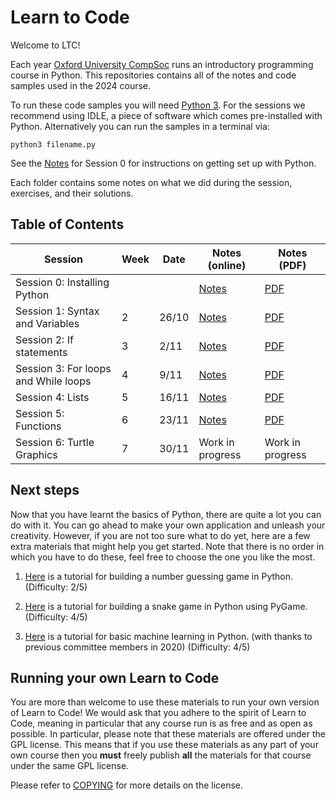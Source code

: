 # Learn to Code

Welcome to LTC!

Each year [Oxford University CompSoc][compsoc] runs an introductory programming
course in Python. This repositories contains all of the notes and code samples used in the
2024 course.

To run these code samples you will need [Python 3][python]. For the sessions we recommend using IDLE, a piece of software which comes pre-installed with Python. Alternatively you can run the samples in a terminal via:

`python3 filename.py`

See the [Notes][s0notes] for Session 0 for instructions on getting set up with Python. 


Each folder contains some notes on what we did during the session, exercises,
and their solutions.

[compsoc]: https://ox.compsoc.net
[python]: https://python.org

## Table of Contents

| Session           | Week | Date | Notes (online)    |  Notes (PDF)          | 
| ----------------- | ---- | ---- | ----------------- | --------------------- |
| Session 0: Installing Python | | | [Notes][s0notes] | [PDF][s0pdf] |
| Session 1: Syntax and Variables | 2 | 26/10 | [Notes][s1notes] | [PDF][s1pdf]| 
| Session 2: If statements | 3 | 2/11 | [Notes][s2notes] | [PDF][s2pdf] |
| Session 3: For loops and While loops | 4 | 9/11 | [Notes][s3notes] | [PDF][s3pdf]|
| Session 4: Lists | 5 | 16/11 | [Notes][s4notes] | [PDF][s4pdf] | 
| Session 5: Functions | 6 | 23/11 | [Notes][s5notes] | [PDF][s5pdf] | 
| Session 6: Turtle Graphics | 7 | 30/11 | Work in progress | Work in progress | 


[s0notes]: https://github.com/oxcompsoc/learntocode/tree/master/session0/README.md
[s0pdf]: https://github.com/oxcompsoc/learntocode/tree/master/session0/Notes.pdf

[s1notes]: https://github.com/oxcompsoc/learntocode/tree/master/session1/README.md
[s1pdf]: https://github.com/oxcompsoc/learntocode/tree/master/session1/Notes.pdf
[s1slides]: https://github.com/oxcompsoc/learntocode/blob/master/session1/Slides.pdf
[s1video]: https://youtu.be/yAzp_pRXVPg

[s2notes]: https://github.com/oxcompsoc/learntocode/tree/master/session2/README.md
[s2pdf]: https://github.com/oxcompsoc/learntocode/tree/master/session2/Notes.pdf
[s2slides]: https://github.com/oxcompsoc/learntocode/blob/master/session2/slides.pdf
[s2video]: https://youtu.be/orWvOaR0p8E

[s3notes]: https://github.com/oxcompsoc/learntocode/tree/master/session3/README.md
[s3pdf]: https://github.com/oxcompsoc/learntocode/tree/master/session3/Notes.pdf
[s3slides]: https://github.com/oxcompsoc/learntocode/blob/master/session3/slides.pdf
[s3video]: https://www.youtube.com/watch?v=TU1aisio7IU

[s4notes]: https://github.com/oxcompsoc/learntocode/tree/master/session4/README.md
[s4pdf]: https://github.com/oxcompsoc/learntocode/tree/master/session4/Notes.pdf
[s4slides]: https://github.com/oxcompsoc/learntocode/blob/master/session4/slides.pdf
[s4video]: https://youtu.be/E-QXg8Gc-nU

[s5notes]: https://github.com/oxcompsoc/learntocode/tree/master/session5/README.md
[s5pdf]: https://github.com/oxcompsoc/learntocode/tree/master/session5/Notes.pdf
[s5slides]: https://github.com/oxcompsoc/learntocode/blob/master/session5/slides.pdf
[s5video]: https://youtu.be/uDT3xMpaCKY

[s6notes]: https://github.com/oxcompsoc/learntocode/tree/master/session6/README.md
[s6pdf]: https://github.com/oxcompsoc/learntocode/tree/master/session6/Notes.pdf
[s6slides]: https://github.com/oxcompsoc/learntocode/blob/master/session6/slides.pdf

## Next steps

Now that you have learnt the basics of Python, there are quite a lot you can do with it. You can go ahead to make your own application and unleash your creativity. However, if you are not too sure what to do yet, here are a few extra materials that might help you get started. Note that there is no order in which you have to do these, feel free to choose the one you like the most.

1. [Here][guessnotes] is a tutorial for building a number guessing game in Python. (Difficulty: 2/5)

[guessnotes]: https://github.com/oxcompsoc/learntocode/tree/master/guessthenumber

2. [Here][guessnotes] is a tutorial for building a snake game in Python using PyGame. (Difficulty: 4/5)

[snakenotes]: https://github.com/oxcompsoc/learntocode/tree/master/snake_game

3. [Here][mlnotes] is a tutorial for basic machine learning in Python. (with thanks to previous committee members in 2020) (Difficulty: 4/5)

[mlnotes]: https://github.com/oxcompsoc/learntocode/tree/master/machine_learning

## Running your own Learn to Code

You are more than welcome to use these materials to run your own version of Learn to Code! We would ask that you adhere to the spirit of Learn to Code, meaning in particular that any course run is as free and as open as possible. In particular, please note that these materials are offered under the GPL license. This means that if you use these materials as any part of your own course then you **must** freely publish **all** the materials for that course under the same GPL license.

Please refer to [COPYING][copying] for more details on the license.

[copying]: https://github.com/oxcompsoc/learntocode/tree/master/COPYING
